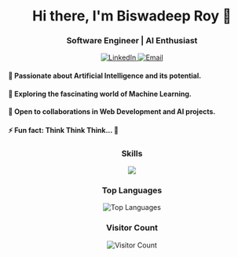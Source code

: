 <h1 align="center">Hi there, I'm Biswadeep Roy 👋</h1>
<h3 align="center">Software Engineer | AI Enthusiast</h3>

<p align="center">
  <a href="https://www.linkedin.com/in/biswadeep-roy-022804219/" target="_blank">
    <img src="https://img.shields.io/badge/LinkedIn-Connect-blue?style=flat&logo=linkedin&labelColor=blue" alt="LinkedIn">
  </a>
  <a href="mailto:biswadeeproy1230@gmail.com" target="_blank">
    <img src="https://img.shields.io/badge/Email-Contact-green?style=flat&logo=gmail&labelColor=green" alt="Email">
  </a>
</p>

<p align="center">
  <h4>👀 Passionate about Artificial Intelligence and its potential.<br> </h4>
  <h4>🌱 Exploring the fascinating world of Machine Learning.<br></h4>
  <h4>💞 Open to collaborations in Web Development and AI projects.<br></h4>
  <h4>⚡ Fun fact: Think Think Think... 🧠</h4>
</p>

<h3 align="center">Skills</h3>

<p align="center">
  <img src="https://skillicons.dev/icons?i=html,css,js,react,nodejs,bootstrap,express,mongodb,react,c,cpp,java,py,tensorflow,keras,nlp,nodejs,vscode,linux,django,arduino,matlab,r,git,php,aws,oracle" />
</p>



<h3 align="center">Top Languages</h3>

<p align="center">
  <img src="https://github-readme-stats.vercel.app/api/top-langs/?username=biswadeep-roy&theme=dark&layout=compact" alt="Top Languages">
</p>

<h3 align="center">Visitor Count</h3>

<p align="center">
  <img src="https://komarev.com/ghpvc/?username=biswadeep-roy&color=blueviolet" alt="Visitor Count">
</p>


